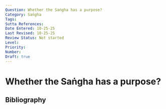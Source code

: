 ```yaml
---
Question: Whether the Saṅgha has a purpose?
Category: Saṅgha
Tags: 
Sutta References: 
Date Entered: 10-25-25
Last Revised: 10-25-25
Review Status: Not started
Level: 
Priority: 
Number: 
Draft: true
---
```


# Whether the Saṅgha has a purpose?

## Bibliography

<!-- 

Notes:



-->